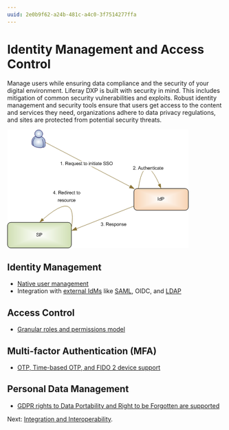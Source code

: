 ```yaml
---
uuid: 2e0b9f62-a24b-481c-a4c0-3f7514277ffa
---
```


# Identity Management and Access Control

Manage users while ensuring data compliance and the security of your digital environment. Liferay DXP is built with security in mind. This includes mitigation of common security vulnerabilities and exploits. Robust identity management and security tools ensure that users get access to the content and services they need, organizations adhere to data privacy regulations, and sites are protected from potential security threats.

![SAML integration is available out of the box.](./identity-management-and-access-control/images/01.png)

## Identity Management

* [Native user management](https://learn.liferay.com/w/dxp/users-and-permissions/users)
* Integration with [external IdMs](https://learn.liferay.com/w/dxp/installation-and-upgrades/securing-liferay/configuring-sso) like [SAML](https://learn.liferay.com/w/dxp/installation-and-upgrades/securing-liferay/configuring-sso/authenticating-with-saml), OIDC, and [LDAP](https://learn.liferay.com/w/dxp/users-and-permissions/connecting-to-a-user-directory/connecting-to-an-ldap-directory)

## Access Control

* [Granular roles and permissions model](https://learn.liferay.com/w/dxp/users-and-permissions/roles-and-permissions/understanding-roles-and-permissions)

## Multi-factor Authentication (MFA)

* [OTP, Time-based OTP, and FIDO 2 device support](https://learn.liferay.com/w/dxp/installation-and-upgrades/securing-liferay/multi-factor-authentication)

## Personal Data Management

* [GDPR rights to Data Portability and Right to be Forgotten are supported](https://learn.liferay.com/w/dxp/users-and-permissions/managing-user-data)

Next: [Integration and Interoperability](./integration-and-interoperability.md).
